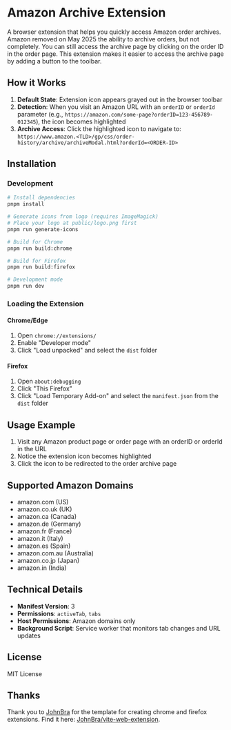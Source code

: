 # Amazon Archive Extension

A browser extension that helps you quickly access Amazon order archives. Amazon removed on May 2025 the ability to archive orders, but not completely. You can still access the archive page by clicking on the order ID in the order page. This extension makes it easier to access the archive page by adding a button to the toolbar.

## How it Works

1. **Default State**: Extension icon appears grayed out in the browser toolbar
2. **Detection**: When you visit an Amazon URL with an `orderID` or `orderId` parameter (e.g., `https://amazon.com/some-page?orderID=123-456789-012345`), the icon becomes highlighted
3. **Archive Access**: Click the highlighted icon to navigate to: `https://www.amazon.<TLD>/gp/css/order-history/archive/archiveModal.html?orderId=<ORDER-ID>`

## Installation

### Development

```bash
# Install dependencies
pnpm install

# Generate icons from logo (requires ImageMagick)
# Place your logo at public/logo.png first
pnpm run generate-icons

# Build for Chrome
pnpm run build:chrome

# Build for Firefox
pnpm run build:firefox

# Development mode
pnpm run dev
```

### Loading the Extension

#### Chrome/Edge

1. Open `chrome://extensions/`
2. Enable "Developer mode"
3. Click "Load unpacked" and select the `dist` folder

#### Firefox

1. Open `about:debugging`
2. Click "This Firefox"
3. Click "Load Temporary Add-on" and select the `manifest.json` from the `dist` folder

## Usage Example

1. Visit any Amazon product page or order page with an orderID or orderId in the URL
2. Notice the extension icon becomes highlighted
3. Click the icon to be redirected to the order archive page

## Supported Amazon Domains

- amazon.com (US)
- amazon.co.uk (UK)
- amazon.ca (Canada)
- amazon.de (Germany)
- amazon.fr (France)
- amazon.it (Italy)
- amazon.es (Spain)
- amazon.com.au (Australia)
- amazon.co.jp (Japan)
- amazon.in (India)

## Technical Details

- **Manifest Version**: 3
- **Permissions**: `activeTab`, `tabs`
- **Host Permissions**: Amazon domains only
- **Background Script**: Service worker that monitors tab changes and URL updates

## License

MIT License

## Thanks

Thank you to [JohnBra](https://github.com/JohnBra) for the template for creating chrome and firefox extensions. Find it here: [JohnBra/vite-web-extension](https://github.com/JohnBra/vite-web-extension).
